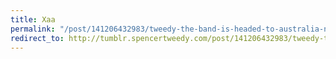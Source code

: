 ```yaml
---
title: Xaa
permalink: "/post/141206432983/tweedy-the-band-is-headed-to-australia-new"
redirect_to: http://tumblr.spencertweedy.com/post/141206432983/tweedy-the-band-is-headed-to-australia-new
---
```



